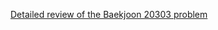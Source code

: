 [Detailed review of the Baekjoon 20303 problem](https://choicube84.github.io/study/2024/02/02/baekjoon_20303.html)
